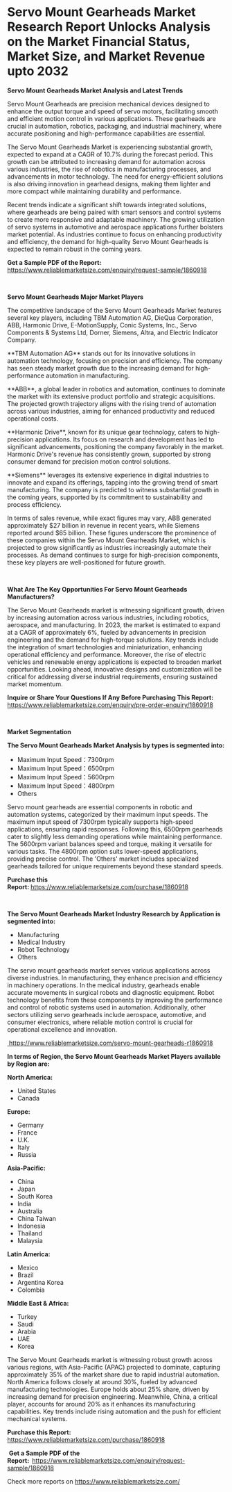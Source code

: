 <p><h1>Servo Mount Gearheads Market Research Report Unlocks Analysis on the Market Financial Status, Market Size, and Market Revenue upto 2032</h1></p><p><strong>Servo Mount Gearheads Market Analysis and Latest Trends</strong></p>
<p><p>Servo Mount Gearheads are precision mechanical devices designed to enhance the output torque and speed of servo motors, facilitating smooth and efficient motion control in various applications. These gearheads are crucial in automation, robotics, packaging, and industrial machinery, where accurate positioning and high-performance capabilities are essential.</p><p>The Servo Mount Gearheads Market is experiencing substantial growth, expected to expand at a CAGR of 10.7% during the forecast period. This growth can be attributed to increasing demand for automation across various industries, the rise of robotics in manufacturing processes, and advancements in motor technology. The need for energy-efficient solutions is also driving innovation in gearhead designs, making them lighter and more compact while maintaining durability and performance.</p><p>Recent trends indicate a significant shift towards integrated solutions, where gearheads are being paired with smart sensors and control systems to create more responsive and adaptable machinery. The growing utilization of servo systems in automotive and aerospace applications further bolsters market potential. As industries continue to focus on enhancing productivity and efficiency, the demand for high-quality Servo Mount Gearheads is expected to remain robust in the coming years.</p></p>
<p><strong>Get a Sample PDF of the Report:&nbsp;</strong> <a href="https://www.reliablemarketsize.com/enquiry/request-sample/1860918?utm_campaign=2799&utm_medium=2&utm_source=Github&utm_content=ia&utm_term=28022025&utm_id=servo-mount-gearheads">https://www.reliablemarketsize.com/enquiry/request-sample/1860918</a></p>
<p>&nbsp;</p>
<p><strong>Servo Mount Gearheads Major Market Players</strong></p>
<p><p>The competitive landscape of the Servo Mount Gearheads Market features several key players, including TBM Automation AG, DieQua Corporation, ABB, Harmonic Drive, E-MotionSupply, Conic Systems, Inc., Servo Components & Systems Ltd, Dorner, Siemens, Altra, and Electric Indicator Company. </p><p>**TBM Automation AG** stands out for its innovative solutions in automation technology, focusing on precision and efficiency. The company has seen steady market growth due to the increasing demand for high-performance automation in manufacturing.</p><p>**ABB**, a global leader in robotics and automation, continues to dominate the market with its extensive product portfolio and strategic acquisitions. The projected growth trajectory aligns with the rising trend of automation across various industries, aiming for enhanced productivity and reduced operational costs.</p><p>**Harmonic Drive**, known for its unique gear technology, caters to high-precision applications. Its focus on research and development has led to significant advancements, positioning the company favorably in the market. Harmonic Drive's revenue has consistently grown, supported by strong consumer demand for precision motion control solutions.</p><p>**Siemens** leverages its extensive experience in digital industries to innovate and expand its offerings, tapping into the growing trend of smart manufacturing. The company is predicted to witness substantial growth in the coming years, supported by its commitment to sustainability and process efficiency.</p><p>In terms of sales revenue, while exact figures may vary, ABB generated approximately $27 billion in revenue in recent years, while Siemens reported around $65 billion. These figures underscore the prominence of these companies within the Servo Mount Gearheads Market, which is projected to grow significantly as industries increasingly automate their processes. As demand continues to surge for high-precision components, these key players are well-positioned for future growth.</p></p>
<p>&nbsp;</p>
<p><strong>What Are The Key Opportunities For Servo Mount Gearheads Manufacturers?</strong></p>
<p><p>The Servo Mount Gearheads market is witnessing significant growth, driven by increasing automation across various industries, including robotics, aerospace, and manufacturing. In 2023, the market is estimated to expand at a CAGR of approximately 6%, fueled by advancements in precision engineering and the demand for high-torque solutions. Key trends include the integration of smart technologies and miniaturization, enhancing operational efficiency and performance. Moreover, the rise of electric vehicles and renewable energy applications is expected to broaden market opportunities. Looking ahead, innovative designs and customization will be critical for addressing diverse industrial requirements, ensuring sustained market momentum.</p></p>
<p><strong>Inquire or Share Your Questions If Any Before Purchasing This Report:</strong> <a href="https://www.reliablemarketsize.com/enquiry/pre-order-enquiry/1860918?utm_campaign=2799&utm_medium=2&utm_source=Github&utm_content=ia&utm_term=28022025&utm_id=servo-mount-gearheads">https://www.reliablemarketsize.com/enquiry/pre-order-enquiry/1860918</a></p>
<p>&nbsp;</p>
<p><strong>Market Segmentation</strong></p>
<p><strong>The Servo Mount Gearheads Market Analysis by types is segmented into:</strong></p>
<p><ul><li>Maximum Input Speed：7300rpm</li><li>Maximum Input Speed：6500rpm</li><li>Maximum Input Speed：5600rpm</li><li>Maximum Input Speed：4800rpm</li><li>Others</li></ul></p>
<p><p>Servo mount gearheads are essential components in robotic and automation systems, categorized by their maximum input speeds. The maximum input speed of 7300rpm typically supports high-speed applications, ensuring rapid responses. Following this, 6500rpm gearheads cater to slightly less demanding operations while maintaining performance. The 5600rpm variant balances speed and torque, making it versatile for various tasks. The 4800rpm option suits lower-speed applications, providing precise control. The 'Others' market includes specialized gearheads tailored for unique requirements beyond these standard speeds.</p></p>
<p><strong>Purchase this Report:&nbsp;</strong><a href="https://www.reliablemarketsize.com/purchase/1860918?utm_campaign=2799&utm_medium=2&utm_source=Github&utm_content=ia&utm_term=28022025&utm_id=servo-mount-gearheads">https://www.reliablemarketsize.com/purchase/1860918</a></p>
<p>&nbsp;</p>
<p><strong>The Servo Mount Gearheads Market Industry Research by Application is segmented into:</strong></p>
<p><ul><li>Manufacturing</li><li>Medical Industry</li><li>Robot Technology</li><li>Others</li></ul></p>
<p><p>The servo mount gearheads market serves various applications across diverse industries. In manufacturing, they enhance precision and efficiency in machinery operations. In the medical industry, gearheads enable accurate movements in surgical robots and diagnostic equipment. Robot technology benefits from these components by improving the performance and control of robotic systems used in automation. Additionally, other sectors utilizing servo gearheads include aerospace, automotive, and consumer electronics, where reliable motion control is crucial for operational excellence and innovation.</p></p>
<p><a href="https://www.reliablemarketsize.com/servo-mount-gearheads-r1860918?utm_campaign=2799&utm_medium=2&utm_source=Github&utm_content=ia&utm_term=28022025&utm_id=servo-mount-gearheads">&nbsp;https://www.reliablemarketsize.com/servo-mount-gearheads-r1860918</a></p>
<p><strong>In terms of Region, the Servo Mount Gearheads Market Players available by Region are:</strong></p>
<p>
    <p> <strong> North America: </strong>
        <ul>
            <li>United States</li>
            <li>Canada</li>
        </ul>
        </p> 
    <p> <strong> Europe: </strong>
        <ul>
            <li>Germany</li>
            <li>France</li>
            <li>U.K.</li>
            <li>Italy</li>
            <li>Russia</li>
        </ul>
        </p> 
    <p> <strong> Asia-Pacific: </strong>
        <ul>
            <li>China</li>
            <li>Japan</li>
            <li>South Korea</li>
            <li>India</li>
            <li>Australia</li>
            <li>China Taiwan</li>
            <li>Indonesia</li>
            <li>Thailand</li>
            <li>Malaysia</li>
        </ul>
        </p> 
    <p> <strong> Latin America: </strong>
        <ul>
            <li>Mexico</li>
            <li>Brazil</li>
            <li>Argentina Korea</li>
            <li>Colombia</li>
        </ul>
        </p> 
    <p> <strong> Middle East & Africa: </strong>
        <ul>
            <li>Turkey</li>
            <li>Saudi</li>
            <li>Arabia</li>
            <li>UAE</li>
            <li>Korea</li>
        </ul>
    </p>
    </p>
<p><p>The Servo Mount Gearheads market is witnessing robust growth across various regions, with Asia-Pacific (APAC) projected to dominate, capturing approximately 35% of the market share due to rapid industrial automation. North America follows closely at around 30%, fueled by advanced manufacturing technologies. Europe holds about 25% share, driven by increasing demand for precision engineering. Meanwhile, China, a critical player, accounts for around 20% as it enhances its manufacturing capabilities. Key trends include rising automation and the push for efficient mechanical systems.</p></p>
<p><strong>Purchase this Report: </strong><a href="https://www.reliablemarketsize.com/purchase/1860918?utm_campaign=2799&utm_medium=2&utm_source=Github&utm_content=ia&utm_term=28022025&utm_id=servo-mount-gearheads">https://www.reliablemarketsize.com/purchase/1860918</a></p>
<p>&nbsp;<strong>Get a Sample PDF of the Report:&nbsp;&nbsp;</strong><a href="https://www.reliablemarketsize.com/enquiry/request-sample/1860918?utm_campaign=2799&utm_medium=2&utm_source=Github&utm_content=ia&utm_term=28022025&utm_id=servo-mount-gearheads">https://www.reliablemarketsize.com/enquiry/request-sample/1860918</a></p>
<p><strong></strong></p>
<p>Check more reports on <a href="https://www.reliablemarketsize.com/?utm_campaign=2799&utm_medium=2&utm_source=Github&utm_content=ia&utm_term=28022025&utm_id=servo-mount-gearheads">https://www.reliablemarketsize.com/</a></p>